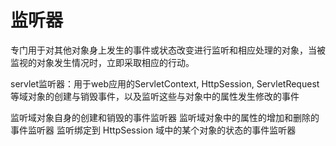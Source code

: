 # 监听器

专门用于对其他对象身上发生的事件或状态改变进行监听和相应处理的对象，当被监视的对象发生情况时，立即采取相应的行动。

servlet监听器：用于web应用的ServletContext, HttpSession, ServletRequest等域对象的创建与销毁事件，以及监听这些与对象中的属性发生修改的事件

监听域对象自身的创建和销毁的事件监听器
监听域对象中的属性的增加和删除的事件监听器
监听绑定到 HttpSession 域中的某个对象的状态的事件监听器

